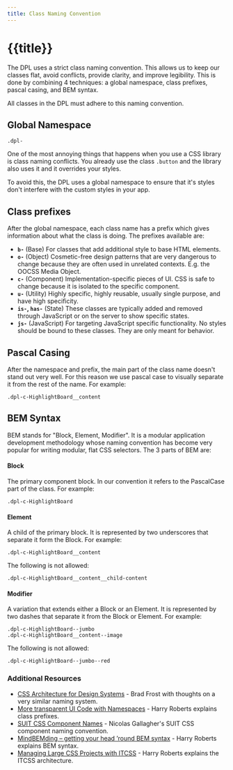 ```yaml
---
title: Class Naming Convention
---
```


# {{title}}

The DPL uses a strict class naming convention. This allows us to keep our classes flat, avoid conflicts, provide clarity, and improve legibility. This is done by combining 4 techniques: a global namespace, class prefixes, pascal casing, and BEM syntax.

All classes in the DPL must adhere to this naming convention.

## Global Namespace
```
.dpl-
```
One of the most annoying things that happens when you use a CSS library is class naming conflicts. You already use the class `.button` and the library also uses it and it overrides your styles.

To avoid this, the DPL uses a global namespace to ensure that it's styles don't interfere with the custom styles in your app.

## Class prefixes
After the global namespace, each class name has a prefix which gives information about what the class is doing. The prefixes available are:

* **`b-`** (Base) For classes that add additional style to base HTML elements.
* **`o-`** (Object) Cosmetic-free design patterns that are very dangerous to change because they are often used in unrelated contexts. E.g. the OOCSS Media Object.
* **`c-`** (Component) Implementation-specific pieces of UI. CSS is safe to change because it is isolated to the specific component.
* **`u-`** (Utility) Highly specific, highly reusable, usually single purpose, and have high specificity.
* **`is-`, `has-`** (State) These classes are typically added and removed through JavaScript or on the server to show specific states.
* **`js-`** (JavaScript) For targeting JavaScript specific functionality. No styles should be bound to these classes. They are only meant for behavior.

## Pascal Casing
After the namespace and prefix, the main part of the class name doesn't stand out very well. For this reason we use pascal case to visually separate it from the rest of the name. For example:
```
.dpl-c-HighlightBoard__content
```

## BEM Syntax
BEM stands for "Block, Element, Modifier". It is a modular application development methodology whose naming convention has become very popular for writing modular, flat CSS selectors. The 3 parts of BEM are:

#### Block
The primary component block. In our convention it refers to the PascalCase part of the class. For example:
```
.dpl-c-HighlightBoard
```

#### Element
A child of the primary block. It is represented by two underscores that separate it form the Block. For example:
```
.dpl-c-HighlightBoard__content
```
The following is not allowed:
```
.dpl-c-HighlightBoard__content__child-content
```

#### Modifier
A variation that extends either a Block or an Element. It is represented by two dashes that separate it from the Block or Element. For example:
```
.dpl-c-HighlightBoard--jumbo
.dpl-c-HighlightBoard__content--image
```
The following is not allowed:
```
.dpl-c-HighlightBoard--jumbo--red
```

### Additional Resources
* [CSS Architecture for Design Systems](http://bradfrost.com/blog/post/css-architecture-for-design-systems/) - Brad Frost with thoughts on a very similar naming system.
* [More transparent UI Code with Namespaces](https://csswizardry.com/2015/03/more-transparent-ui-code-with-namespaces/) - Harry Roberts explains class prefixes.
* [SUIT CSS Component Names](https://github.com/suitcss/suit/blob/master/doc/naming-conventions.md#components) - Nicolas Gallagher's SUIT CSS component naming convention.
* [MindBEMding – getting your head ’round BEM syntax](https://csswizardry.com/2013/01/mindbemding-getting-your-head-round-bem-syntax/) - Harry Roberts explains BEM syntax.
* [Managing Large CSS Projects with ITCSS](http://www.creativebloq.com/web-design/manage-large-css-projects-itcss-101517528) - Harry Roberts explains the ITCSS architecture.
